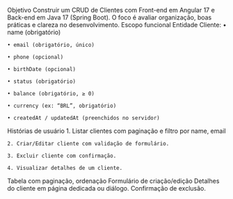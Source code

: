 Objetivo
Construir um CRUD de Clientes com Front-end em Angular 17 e Back-end em Java 17 (Spring Boot). O foco é avaliar organização, boas práticas e clareza no desenvolvimento.
Escopo funcional
Entidade Cliente:
    • name (obrigatório)

    • email (obrigatório, único)

    • phone (opcional)

    • birthDate (opcional)

    • status (obrigatório)

    • balance (obrigatório, ≥ 0)

    • currency (ex: “BRL”, obrigatório)

    • createdAt / updatedAt (preenchidos no servidor)
Histórias de usuário
    1. Listar clientes com paginação e filtro por name, email

    2. Criar/Editar cliente com validação de formulário.

    3. Excluir cliente com confirmação.

    4. Visualizar detalhes de um cliente.
Tabela com paginação, ordenação
Formulário de criação/edição
Detalhes do cliente em página dedicada ou diálogo.
Confirmação de exclusão.